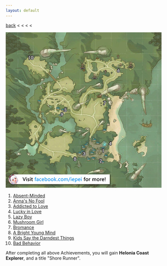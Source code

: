 ```yaml
---
layout: default
---
```


[back](../) < < < <

![Helonia Coast Conversations](helonia-coast-conversations.jpg)

1. [Absent-Minded](https://youtu.be/K4bRtZeDFYI)
2. [Anna's No Fool](https://youtu.be/bCYIw6PvjhE)
3. [Addicted to Love](https://youtu.be/2lXnYaS7gRs)
4. [Lucky in Love](https://youtu.be/vdDFnj5kj78)
5. [Lazy Boy](https://youtu.be/gCSDMya8dcc)
6. [Mushroom Girl](https://youtu.be/d5yVGhnAUUQ)
7. [Bromance](https://youtu.be/mL9sCZvPNVY)
8. [A Bright Young Mind](https://youtu.be/Ehywml26IXU)
9. [Kids Say the Darndest Things](https://youtu.be/Su9xRw-5540)
10. [Bad Behavior](https://youtu.be/_4xPRjtCZZ4)

After completing all above Achievements, you will gain **Helonia Coast Explorer**, and a title "Shore Runner".
